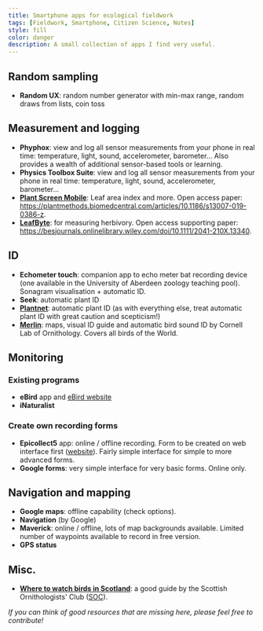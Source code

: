 ```yaml
---
title: Smartphone apps for ecological fieldwork
tags: [Fieldwork, Smartphone, Citizen Science, Notes]
style: fill
color: danger
description: A small collection of apps I find very useful.
---
```


## Random sampling

* **Random UX**: random number generator with min-max range, random draws from lists, coin toss

## Measurement and logging

* **Phyphox**: view and log all sensor measurements from your phone in real time: temperature, light, sound, accelerometer, barometer... Also provides a wealth of additional sensor-based tools or learning.
* **Physics Toolbox Suite**: view and log all sensor measurements from your phone in real time: temperature, light, sound, accelerometer, barometer...
* [**Plant Screen Mobile**](https://fz-juelich.de/ibg/ibg-2/EN/methods/Plant_Screen_Mobile_PSM/psm_node.html): Leaf area index and more. Open access paper: <https://plantmethods.biomedcentral.com/articles/10.1186/s13007-019-0386-z>.
* [**LeafByte**](https://zoegp.science/leafbyte): for measuring herbivory. Open access supporting paper: <https://besjournals.onlinelibrary.wiley.com/doi/10.1111/2041-210X.13340>.

## ID

* **Echometer touch**: companion app to echo meter bat recording device (one available in the University of Aberdeen zoology teaching pool). Sonagram visualisation + automatic ID.
* **Seek**: automatic plant ID
* [**Plantnet**](https://plantnet.org/en/): automatic plant ID (as with everything else, treat automatic plant ID with great caution and scepticism!)
* [**Merlin**](https://merlin.allaboutbirds.org/): maps, visual ID guide and automatic bird sound ID by Cornell Lab of Ornithology. Covers all birds of the World.

## Monitoring
### Existing programs

* **eBird** app and [eBird website](https://ebird.org/home)
* **iNaturalist**

### Create own recording forms

* **Epicollect5** app: online / offline recording. Form to be created on web interface first ([website](https://five.epicollect.net/)). Fairly simple interface for simple to more advanced forms.
* **Google forms**: very simple interface for very basic forms. Online only.

## Navigation and mapping

* **Google maps**: offline capability (check options).
* **Navigation** (by Google)
* **Maverick**: online / offline, lots of map backgrounds available. Limited number of waypoints available to record in free version.
* **GPS status**

## Misc.

* [**Where to watch birds in Scotland**](https://www.the-soc.org.uk/about-us/app#:~:text=Where%20to%20Watch%20Birds%20in%20Scotland%2C%20the%20Club's%20free%20mobile,by%20more%20than%2010%2C000%20users.): a good guide by the Scottish Ornithologists' Club ([SOC](https://www.the-soc.org.uk/)).

*If you can think of good resources that are missing here, please feel free to contribute!*

